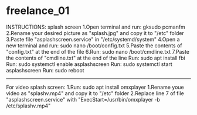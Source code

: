 # freelance_01
INSTRUCTIONS: splash screen
1.Open terminal and run: gksudo pcmanfm
2.Rename your desired picture as "splash.jpg" and copy it to "/etc" folder
3.Paste file "asplashscreen.service" in "/etc/systemd/system"
4.Open a new terminal and run: sudo nano /boot/config.txt
5.Paste the contents of "config.txt" at the end of the file
6.Run: sudo nano /boot/cmdline.txt
7.Paste the contents of "cmdline.txt" at the end of the line
Run: sudo apt install fbi
Run: sudo systemctl enable asplashscreen
Run: sudo systemctl start asplashscreen
Run: sudo reboot


________________________________
For video splash screen:
1.Run: sudo apt install omxplayer
1.Rename youe video as "splashv.mp4" and copy it to "/etc" folder
2.Replace line 7 of file "asplashscreen.service" with "ExecStart=/usr/bin/omxplayer -b /etc/splashv.mp4"
